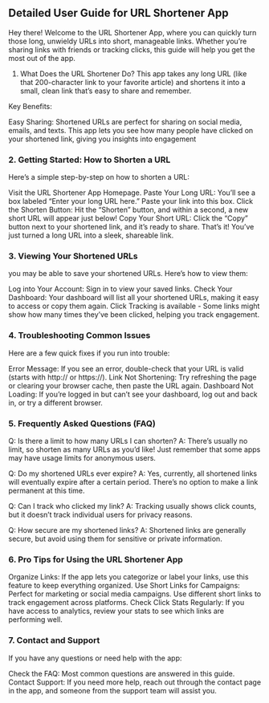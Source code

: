 ## Detailed User Guide for URL Shortener App

Hey there! Welcome to the URL Shortener App, where you can quickly turn those long, unwieldy URLs into short, manageable links. Whether you’re sharing links with friends or tracking clicks, this guide will help you get the most out of the app.

1. What Does the URL Shortener Do?
This app takes any long URL (like that 200-character link to your favorite article) and shortens it into a small, clean link that’s easy to share and remember.

Key Benefits:

Easy Sharing: Shortened URLs are perfect for sharing on social media, emails, and texts.
This app lets you see how many people have clicked on your shortened link, giving you insights into engagement

### 2. Getting Started: How to Shorten a URL
Here’s a simple step-by-step on how to shorten a URL:

Visit the URL Shortener App Homepage.
Paste Your Long URL: You’ll see a box labeled “Enter your long URL here.” Paste your link into this box.
Click the Shorten Button: Hit the “Shorten” button, and within a second, a new short URL will appear just below!
Copy Your Short URL: Click the “Copy” button next to your shortened link, and it’s ready to share.
That’s it! You’ve just turned a long URL into a sleek, shareable link.

### 3. Viewing Your Shortened URLs

you may be able to save your shortened URLs. Here’s how to view them:

Log into Your Account: Sign in to view your saved links.
Check Your Dashboard: Your dashboard will list all your shortened URLs, making it easy to access or copy them again.
Click Tracking is available - Some links might show how many times they’ve been clicked, helping you track engagement.

### 4. Troubleshooting Common Issues
Here are a few quick fixes if you run into trouble:

Error Message: If you see an error, double-check that your URL is valid (starts with http:// or https://).
Link Not Shortening: Try refreshing the page or clearing your browser cache, then paste the URL again.
Dashboard Not Loading: If you’re logged in but can’t see your dashboard, log out and back in, or try a different browser.

### 5. Frequently Asked Questions (FAQ)
Q: Is there a limit to how many URLs I can shorten?
A: There’s usually no limit, so shorten as many URLs as you’d like! Just remember that some apps may have usage limits for anonymous users.

Q: Do my shortened URLs ever expire?
A: Yes, currently, all shortened links will eventually expire after a certain period. There’s no option to make a link permanent at this time.

Q: Can I track who clicked my link?
A: Tracking usually shows click counts, but it doesn’t track individual users for privacy reasons.

Q: How secure are my shortened links?
A: Shortened links are generally secure, but avoid using them for sensitive or private information.

### 6. Pro Tips for Using the URL Shortener App
Organize Links: If the app lets you categorize or label your links, use this feature to keep everything organized.
Use Short Links for Campaigns: Perfect for marketing or social media campaigns. Use different short links to track engagement across platforms.
Check Click Stats Regularly: If you have access to analytics, review your stats to see which links are performing well.

### 7. Contact and Support
If you have any questions or need help with the app:

Check the FAQ: Most common questions are answered in this guide.
Contact Support: If you need more help, reach out through the contact page in the app, and someone from the support team will assist you.
